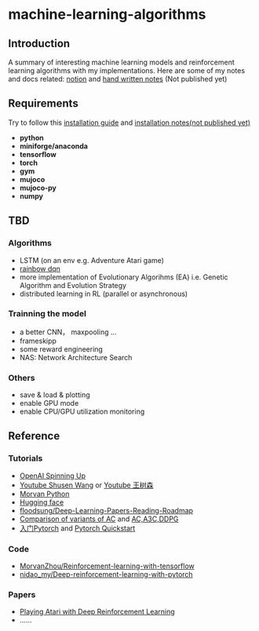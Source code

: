 # machine-learning-algorithms
## Introduction

A summary of interesting machine learning models and reinforcement learning algorithms with my implementations. Here are some of my notes and docs related: [notion](https://www.notion.so/summer-thu-sz-13d58b2885294bf9bee02dc5a645c219?pvs=12) and [hand written notes](https://www.notion.so/summer-thu-sz-13d58b2885294bf9bee02dc5a645c219?pvs=12) (Not published yet)
 
## Requirements
Try to follow this [installation guide](https://spinningup.openai.com/en/latest/user/installation.html) and [installation notes(not published yet)](https://www.notion.so/env-bfe60b79233548d7b439fadac94ba9a4)
* **python**
* **miniforge/anaconda**
* **tensorflow**
* **torch**
* **gym**
* **mujoco**
* **mujoco-py**
* **numpy**

## TBD
### Algorithms
* LSTM (on an env e.g. Adventure Atari game)
* [rainbow dqn](https://zhuanlan.zhihu.com/p/261322143)
* more implementation of Evolutionary Algorihms (EA) i.e. Genetic Algorithm and Evolution Strategy
* distributed learning in RL (parallel or asynchronous)
### Trainning the model
* a better CNN， maxpooling ...
* frameskipp
* some reward engineering
* NAS: Network Architecture Search
### Others 
* save & load & plotting 
* enable GPU mode
* enable CPU/GPU utilization monitoring

## Reference
### Tutorials
* [OpenAI Spinning Up](https://spinningup.openai.com/en/latest/user/introduction.html)
* [Youtube Shusen Wang](https://www.youtube.com/c/ShusenWangEng) or [Youtube 王树森](https://www.youtube.com/@ShusenWang)
* [Morvan Python](https://mofanpy.com/)
* [Hugging face](https://huggingface.co/)
* [floodsung/Deep-Learning-Papers-Reading-Roadmap](https://github.com/floodsung/Deep-Learning-Papers-Reading-Roadmap)
* [Comparison of variants of AC](https://juejin.cn/post/7188697390054899749) and [AC,A3C,DDPG](https://zhuanlan.zhihu.com/p/580204440)
* [入门Pytorch](https://www.zhihu.com/question/55720139) and [Pytorch Quickstart](https://pytorch.org/tutorials/beginner/basics/quickstart_tutorial.html)

### Code
* [MorvanZhou/Reinforcement-learning-with-tensorflow](https://github.com/MorvanZhou)
* [nidao_my/Deep-reinforcement-learning-with-pytorch](https://gitee.com/nidao/Deep-reinforcement-learning-with-pytorch#actor-critic)

### Papers
* [Playing Atari with Deep Reinforcement Learning](https://www.cs.toronto.edu/~vmnih/docs/dqn.pdf)
* ......


